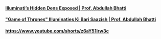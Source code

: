 #### [Illuminati’s Hidden Dens Exposed | Prof. Abdullah Bhatti](https://www.youtube.com/watch?v=Au34b_KfoJY)

#### ["Game of Thrones" Illuminaties Ki Bari Saazish | Prof. Abdullah Bhatti](https://www.youtube.com/watch?v=WyIj0pKAIsM)

#### https://www.youtube.com/shorts/z6aY51Irw3c
